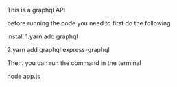 This is a graphql API 

before running the code you need to first do the following


install
1.yarn add graphql

2.yarn add graphql express-graphql

Then. 
you can run the command in the terminal

node app.js

